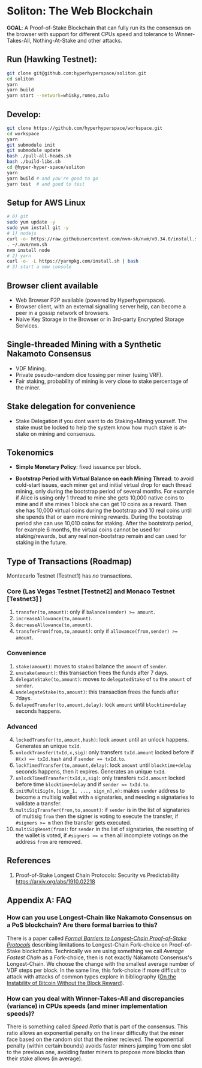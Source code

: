 # Soliton: The Web Blockchain

**GOAL**: A Proof-of-Stake Blockchain that can fully run its the consensus on the browser with support for different CPUs speed and tolerance to Winner-Takes-All, Nothing-At-Stake and other attacks.

## Run (Hawking Testnet):

```bash
git clone git@github.com:hyperhyperspace/soliton.git
cd soliton
yarn
yarn build
yarn start --network=whisky,romeo,zulu
```

## Develop:

```bash
git clone https://github.com/hyperhyperspace/workspace.git
cd workspace
yarn
git submodule init
git submodule update
bash ./pull-all-heads.sh
bash ./build-libs.sh
cd @hyper-hyper-space/soliton
yarn
yarn build # and you're good to go
yarn test  # and good to test
```

## Setup for AWS Linux

```bash
# 0) git
sudo yum update -y
sudo yum install git -y
# 1) nodejs
curl -o- https://raw.githubusercontent.com/nvm-sh/nvm/v0.34.0/install.sh | bash
. ~/.nvm/nvm.sh
nvm install node
# 2) yarn
curl -o- -L https://yarnpkg.com/install.sh | bash
# 3) start a new console
```

## Browser client available

* Web Browser P2P available (powered by Hyperhyperspace).
* Browser client, with an external signalling server help, can become a peer in a gossip network of browsers.
* Naive Key Storage in the Browser or in 3rd-party Encrypted Storage Services.

## Single-threaded Mining with a Synthetic Nakamoto Consensus

- VDF Mining.
- Private pseudo-random dice tossing per miner (using VRF).
- Fair staking, probability of mining is very close to stake percentage of the miner.

## Stake delegation for convenience

- Stake Delegation if you dont want to do Staking+Mining yourself. The stake must be locked to help the system know how much stake is at-stake on mining and consensus.

## Tokenomics

* **Simple Monetary Policy**: fixed issuance per block.

* **Bootstrap Period with Virtual Balance on each Mining Thread**: to avoid cold-start issues, each miner get and initial virtual drop for each thread mining, only during the bootstrap period of several months. For example if Alice is using only 1 thread to mine she gets 10,000 native coins to mine and if she mines 1 block she can get 10 coins as a reward. Then she has 10,000 virtual coins during the bootstrap and 10 real coins until she spends that or earn more mining rewards. During the bootstrap period she can use 10,010 coins for staking. After the bootstratp period, for example 6 months, the virtual coins cannot be used for staking/rewards, but any real non-bootstrap remain and can used for staking in the future.

## Type of Transactions (Roadmap)

Montecarlo Testnet (Testnet1) has *no* transactions.

### Core (Las Vegas Testnet [Testnet2] and Monaco Testnet [Testnet3] )

1. `transfer(to,amount)`: only if `balance(sender) >= amount`.
1. `increaseAllowance(to,amount)`.
1. `decreaseAllowance(to,amount)`.
1. `transferFrom(from,to,amount)`: only if `allowance(from,sender) >= amount`.

### Convenience

1. `stake(amount)`: moves to `staked` balance the `amount` of `sender`.
1. `unstake(amount)`: this transaction frees the funds after 7 days.
3. `delegateStake(to,amount)`: moves to `delegatedStake` of `to` the `amount` of `sender`.
3. `undelegateStake(to,amount)`: this transaction frees the funds after 7days.
6. `delayedTransfer(to,amount,delay)`: lock `amount` until `blocktime+delay` seconds happens.

### Advanced

4. `lockedTransfer(to,amount,hash)`: lock `amount` until an unlock happens. Generates an unique `txId`.
5. `unlockTransfer(txId,x,sig)`: only transfers `txId.amount` locked before if `H(x) == txId.hash` and if `sender == txId.to`.
7. `lockTimedTransfer(to,amount,delay)`: lock `amount` until `blocktime+delay` seconds happens, then it expires. Generates an unique `txId`.
8. `unlockTimedTransfer(txId,x,sig)`: only transfers `txId.amount` locked before time `blocktime+delay` and if `sender == txId.to`.
9. `initMultiSig(n,[sign_1, ..., sign_n],m)`: makes `sender` address to become a multisig wallet with `n` signataries, and needing `m` signataries to validate a transfer.
10. `multiSigTransfer(from,to,amount)`: if `sender` is in the list of signataries of multisig `from` then the signer is voting to execute the transfer, if `#signers >= m` then the transfer gets executed.
11. `multiSigReset(from)`: for `sender` in the list of signataries, the resetting of the wallet is voted, if `#signers >= m` then all incomplete votings on the address `from` are removed.

## References

1. Proof-of-Stake Longest Chain Protocols: Security vs Predictability https://arxiv.org/abs/1910.02218

## Appendix A: FAQ

### How can you use Longest-Chain like Nakamoto Consensus on a PoS blockchain? Are there formal barries to this?

There is a paper called *[Formal Barriers to Longest-Chain Proof-of-Stake Protocols](https://arxiv.org/pdf/1809.06528.pdf)* describing limitations to Longest-Chain Fork-choice on Proof-of-Stake blockchains.
Technically we are using something we call *Average Fastest Chain* as a Fork-choice, then is not exactly Nakamoto Consensus's Longest-Chain. We choose the change with the smallest average number of VDF steps per block. In the same line, this fork-choice if more difficult to attack with attacks of common types explore in bibliography ([On the Instability of Bitcoin Without the Block Reward](https://www.cs.princeton.edu/~arvindn/publications/mining_CCS.pdf)).

### How can you deal with Winner-Takes-All and discrepancies (variance) in CPUs speeds (and miner implementation speeds)?

There is something called *Speed Ratio* that is part of the consensus. This ratio allows an exponential penalty on the linear difficulty that the miner face based on the random slot that the miner recieved. The exponential penalty (within certain bounds) avoids faster miners jumping from one slot to the previous one, avoiding faster miners to propose more blocks than their stake allows (in average).


